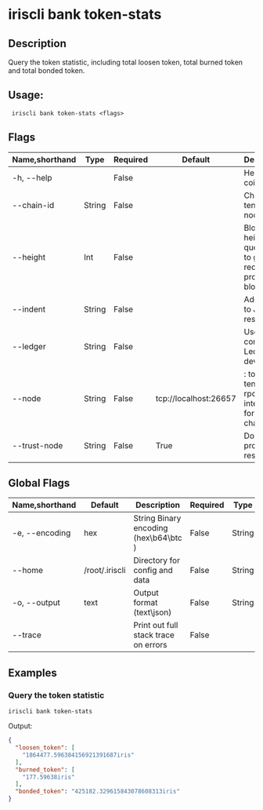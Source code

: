 # iriscli bank token-stats

## Description

Query the token statistic, including total loosen token, total burned token and total bonded token.

## Usage:

```
 iriscli bank token-stats <flags>
```

## Flags

| Name,shorthand | Type   | Required | Default               | Description                                                  |
| -------------- | ------ | -------- | --------------------- | ------------------------------------------------------------ |
| -h, --help     |        | False    |                       | Help for coin-type                                           |
| --chain-id     | String | False    |                       | Chain ID of tendermint node                                  |
| --height       | Int    | False    |                       | Block height to query, omit to get most recent provable block |
| --indent       | String | False    |                       | Add indent to JSON response                                  |
| --ledger       | String | False    |                       | Use a connected Ledger device                                |
| --node         | String | False    | tcp://localhost:26657 | <host>:<port> to tendermint rpc interface for this chain     |
| --trust-node   | String | False    | True                  | Don't verify proofs for responses                            |



## Global Flags

| Name,shorthand        | Default        | Description                                 | Required | Type   |
| --------------------- | -------------- | ------------------------------------------- | -------- | ------ |
| -e, --encoding | hex            | String   Binary encoding (hex\b64\btc ) | False    | String |
| --home         | /root/.iriscli | Directory for config and data               | False    | String |
| -o, --output    | text           | Output format (text\json)                 | False    | String |
| --trace               |                | Print out full stack trace on errors        | False    |        |

## Examples

### Query the token statistic

```
iriscli bank token-stats
```

Output:
```json
{
  "loosen_token": [
    "1864477.596384156921391687iris"
  ],
  "burned_token": [
    "177.59638iris"
  ],
  "bonded_token": "425182.329615843078608313iris"
}
```

​    



​           
